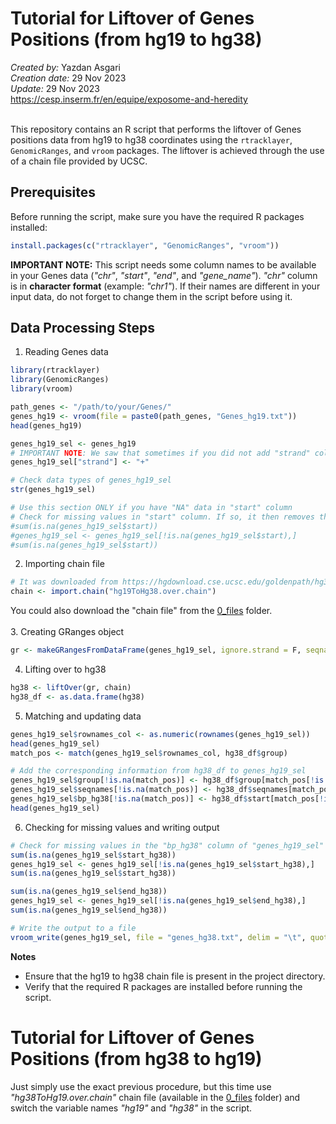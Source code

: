 # Tutorial for Liftover of Genes Positions (from hg19 to hg38)
*Created by:* Yazdan Asgari<br>
*Creation date:* 29 Nov 2023<br>
*Update:* 29 Nov 2023<br>
https://cesp.inserm.fr/en/equipe/exposome-and-heredity
<br>
<br>

This repository contains an R script that performs the liftover of Genes positions data from hg19 to hg38 coordinates using the `rtracklayer`, `GenomicRanges`, and `vroom` packages. The liftover is achieved through the use of a chain file provided by UCSC.

## Prerequisites
Before running the script, make sure you have the required R packages installed:

```R
install.packages(c("rtracklayer", "GenomicRanges", "vroom"))
```

**IMPORTANT NOTE:** This script needs some column names to be available in your Genes data (*"chr"*, *"start"*, *"end"*, and *"gene_name"*). *"chr"* column is in **character format** (example: *"chr1"*). If their names are different in your input data, do not forget to change them in the script before using it.

## Data Processing Steps
1. Reading Genes data
```R
library(rtracklayer)
library(GenomicRanges)
library(vroom)

path_genes <- "/path/to/your/Genes/"
genes_hg19 <- vroom(file = paste0(path_genes, "Genes_hg19.txt"))
head(genes_hg19)

genes_hg19_sel <- genes_hg19
# IMPORTANT NOTE: We saw that sometimes if you did not add "strand" column info on your data, some start positions will add with +1 bp in the created hg38 file !!! So, we added this column to the data as well.
genes_hg19_sel["strand"] <- "+"

# Check data types of genes_hg19_sel
str(genes_hg19_sel)

# Use this section ONLY if you have "NA" data in "start" column
# Check for missing values in "start" column. If so, it then removes them
#sum(is.na(genes_hg19_sel$start))
#genes_hg19_sel <- genes_hg19_sel[!is.na(genes_hg19_sel$start),]
#sum(is.na(genes_hg19_sel$start))

```

2. Importing chain file
```R
# It was downloaded from https://hgdownload.cse.ucsc.edu/goldenpath/hg38/liftOver/
chain <- import.chain("hg19ToHg38.over.chain")
```
You could also download the "chain file" from the [0_files](/0_files) folder.
<br>
<br>
3. Creating GRanges object
```R
gr <- makeGRangesFromDataFrame(genes_hg19_sel, ignore.strand = F, seqnames.field = "chr", start.field = "start", end.field = "end")
```

4. Lifting over to hg38
```R
hg38 <- liftOver(gr, chain)
hg38_df <- as.data.frame(hg38)
```

5. Matching and updating data
```R
genes_hg19_sel$rownames_col <- as.numeric(rownames(genes_hg19_sel))
head(genes_hg19_sel)
match_pos <- match(genes_hg19_sel$rownames_col, hg38_df$group)

# Add the corresponding information from hg38_df to genes_hg19_sel
genes_hg19_sel$group[!is.na(match_pos)] <- hg38_df$group[match_pos[!is.na(match_pos)]]
genes_hg19_sel$seqnames[!is.na(match_pos)] <- hg38_df$seqnames[match_pos[!is.na(match_pos)]]
genes_hg19_sel$bp_hg38[!is.na(match_pos)] <- hg38_df$start[match_pos[!is.na(match_pos)]]
head(genes_hg19_sel)
```

6. Checking for missing values and writing output
```R
# Check for missing values in the "bp_hg38" column of "genes_hg19_sel" Genes file, then remove them
sum(is.na(genes_hg19_sel$start_hg38))
genes_hg19_sel <- genes_hg19_sel[!is.na(genes_hg19_sel$start_hg38),]
sum(is.na(genes_hg19_sel$start_hg38))

sum(is.na(genes_hg19_sel$end_hg38))
genes_hg19_sel <- genes_hg19_sel[!is.na(genes_hg19_sel$end_hg38),]
sum(is.na(genes_hg19_sel$end_hg38))

# Write the output to a file
vroom_write(genes_hg19_sel, file = "genes_hg38.txt", delim = "\t", quote = "none", col_names = TRUE)
```

**Notes**
- Ensure that the hg19 to hg38 chain file is present in the project directory.
- Verify that the required R packages are installed before running the script.

# Tutorial for Liftover of Genes Positions (from hg38 to hg19)
Just simply use the exact previous procedure, but this time use *"hg38ToHg19.over.chain"* chain file (available in the [0_files](/0_files) folder) and switch the variable names *"hg19"* and *"hg38"* in the script.

